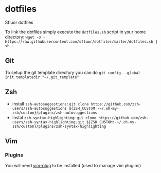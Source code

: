 # dotfiles

Sfluor dotfiles

To link the dotfiles simply execute the `dotfiles.sh` script in your home directory:
`wget -O - https://raw.githubusercontent.com/sfluor/dotfiles/master/dotfiles.sh | sh -`

## Git

To setup the git template directory you can do `git config --global init.templatedir "~/.git_template"`

## Zsh

- Install `zsh-autosuggestions`: `git clone https://github.com/zsh-users/zsh-autosuggestions ${ZSH_CUSTOM:-~/.oh-my-zsh/custom}/plugins/zsh-autosuggestions`
- Instal `zsh-syntax-highlighting`: `git clone https://github.com/zsh-users/zsh-syntax-highlighting.git ${ZSH_CUSTOM:-~/.oh-my-zsh/custom}/plugins/zsh-syntax-highlighting`


## Vim

### Plugins

You will need [vim-plug](https://github.com/junegunn/vim-plug) to be installed (used to manage vim plugins)
